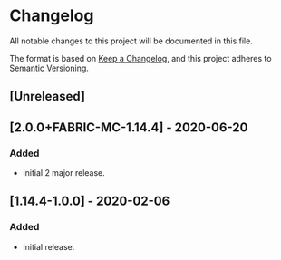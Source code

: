 # Changelog
All notable changes to this project will be documented in this file.

The format is based on [Keep a Changelog](https://keepachangelog.com/en/1.0.0/),
and this project adheres to [Semantic Versioning](https://semver.org/spec/v2.0.0.html).

## [Unreleased]

## [2.0.0+FABRIC-MC-1.14.4] - 2020-06-20

### Added
- Initial 2 major release.

## [1.14.4-1.0.0] - 2020-02-06

### Added
- Initial release.
